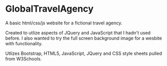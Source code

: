 # GlobalTravelAgency


A basic html/css/js website for a fictional travel agency. 

Created to utlize aspects of JQuery and JavaScript that I hadn't used before. I also wanted to try the full screen background image for a wesbite with functionality. 

Utlizes Bootstrap, HTML5, JavaScript, JQuery and CSS style sheets pulled from W3Schools.  



